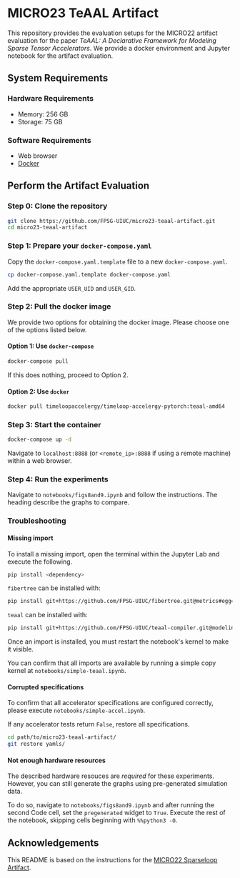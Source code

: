 # MICRO23 TeAAL Artifact

This repository provides the evaluation setups for the MICRO22 artifact evaluation for the paper *TeAAL: A Declarative Framework for Modeling Sparse Tensor Accelerators*. We provide a docker environment and Jupyter notebook for the artifact evaluation.

## System Requirements

### Hardware Requirements

- Memory: 256 GB
- Storage: 75 GB

### Software Requirements

- Web browser
- [Docker](https://www.docker.com/products/docker-desktop/)

## Perform the Artifact Evaluation

### Step 0: Clone the repository

```bash
git clone https://github.com/FPSG-UIUC/micro23-teaal-artifact.git
cd micro23-teaal-artifact
```

### Step 1: Prepare your `docker-compose.yaml`

Copy the `docker-compose.yaml.template` file to a new `docker-compose.yaml`.

```bash
cp docker-compose.yaml.template docker-compose.yaml
```

Add the appropriate `USER_UID` and `USER_GID`.

### Step 2: Pull the docker image

We provide two options for obtaining the docker image. Please choose one of the options listed below.

#### Option 1: Use `docker-compose`

```bash
docker-compose pull
```

If this does nothing, proceed to Option 2.

#### Option 2: Use `docker`

```bash
docker pull timeloopaccelergy/timeloop-accelergy-pytorch:teaal-amd64
```

### Step 3: Start the container

```bash
docker-compose up -d
```

Navigate to `localhost:8888` (or `<remote_ip>:8888` if using a remote machine) within a web browser.

### Step 4: Run the experiments

Navigate to `notebooks/figs8and9.ipynb` and follow the instructions. The heading describe the graphs to compare.

### Troubleshooting

#### Missing import

To install a missing import, open the terminal within the Jupyter Lab and execute the following.

```bash
pip install <dependency>
```

`fibertree` can be installed with:

```bash
pip install git+https://github.com/FPSG-UIUC/fibertree.git@metrics#egg=fiber-tree
```

`teaal` can be installed with:

```bash
pip install git+https://github.com/FPSG-UIUC/teaal-compiler.git@modeling#egg=teaal
```

Once an import is installed, you must restart the notebook's kernel to make it visible.

You can confirm that all imports are available by running a simple copy kernel at `notebooks/simple-teaal.ipynb`.

#### Corrupted specifications

To confirm that all accelerator specifications are configured correctly, please execute `notebooks/simple-accel.ipynb`.

If any accelerator tests return `False`, restore all specifications.

```bash
cd path/to/micro23-teaal-artifact/
git restore yamls/
```

#### Not enough hardware resources

The described hardware resouces are *required* for these experiments. However, you can still generate the graphs using pre-generated simulation data.

To do so, navigate to `notebooks/figs8and9.ipynb` and after running the second Code cell, set the `pregenerated` widget to `True`. Execute the rest of the notebook, skipping cells beginning with `%%python3 -O`.

## Acknowledgements

This README is based on the instructions for the [MICRO22 Sparseloop Artifact](https://github.com/Accelergy-Project/micro22-sparseloop-artifact/).
